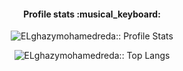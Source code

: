 <h4 align="center">Profile stats :musical_keyboard:</h4>
<p align="center"><img src="https://github-readme-stats.vercel.app/api?username=ELghazymohamedreda&show_icons=true&theme=synthwave" alt="ELghazymohamedreda:: Profile Stats" /></p>

<p align="center"><img src="https://github-readme-stats.vercel.app/api/top-langs/?username=ELghazymohamedreda&langs_count=10&theme=tokyonight&layout=compact" alt="ELghazymohamedreda:: Top Langs" /></p>


